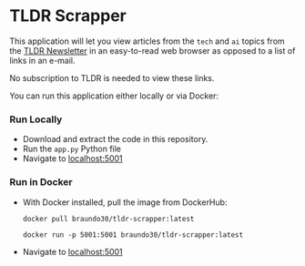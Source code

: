 # TLDR Scrapper

This application will let you view articles from the `tech` and `ai` topics from the [TLDR Newsletter](www.tldr.tech) in an easy-to-read web browser as opposed to a list of links in an e-mail.

No subscription to TLDR is needed to view these links.

You can run this application either locally or via Docker:

### Run Locally
* Download and extract the code in this repository.
* Run the `app.py` Python file
* Navigate to [localhost:5001](localhost:5001)


### Run in Docker
* With Docker installed, pull the image from DockerHub:

    ```docker pull braundo30/tldr-scrapper:latest```

    ```docker run -p 5001:5001 braundo30/tldr-scrapper:latest```

* Navigate to [localhost:5001](localhost:5001)
